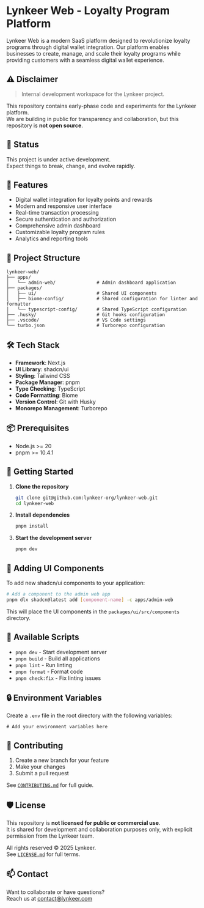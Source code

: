 # Lynkeer Web - Loyalty Program Platform

Lynkeer Web is a modern SaaS platform designed to revolutionize loyalty programs through digital wallet integration. Our platform enables businesses to create, manage, and scale their loyalty programs while providing customers with a seamless digital wallet experience.

## ⚠️ Disclaimer 
> Internal development workspace for the Lynkeer project.

This repository contains early-phase code and experiments for the Lynkeer platform.  
We are building in public for transparency and collaboration, but this repository is **not open source**.

## 🚧 Status

This project is under active development.  
Expect things to break, change, and evolve rapidly.

## 🚀 Features

- Digital wallet integration for loyalty points and rewards
- Modern and responsive user interface
- Real-time transaction processing
- Secure authentication and authorization
- Comprehensive admin dashboard
- Customizable loyalty program rules
- Analytics and reporting tools

## 📁 Project Structure

```
lynkeer-web/
├── apps/
│   └── admin-web/               # Admin dashboard application
├── packages/
│   ├── ui/                      # Shared UI components
│   ├── biome-config/            # Shared configuration for linter and formatter
│   └── typescript-config/       # Shared TypeScript configuration
├── .husky/                      # Git hooks configuration
├── .vscode/                     # VS Code settings
└── turbo.json                   # Turborepo configuration
```

## 🛠️ Tech Stack

- **Framework**: Next.js
- **UI Library**: shadcn/ui
- **Styling**: Tailwind CSS
- **Package Manager**: pnpm
- **Type Checking**: TypeScript
- **Code Formatting**: Biome
- **Version Control**: Git with Husky
- **Monorepo Management**: Turborepo

## 📦 Prerequisites

- Node.js >= 20
- pnpm >= 10.4.1

## 🚀 Getting Started

1. **Clone the repository**
   ```bash
   git clone git@github.com:lynkeer-org/lynkeer-web.git
   cd lynkeer-web
   ```

2. **Install dependencies**
   ```bash
   pnpm install
   ```

3. **Start the development server**
   ```bash
   pnpm dev
   ```

## 🎨 Adding UI Components

To add new shadcn/ui components to your application:

```bash
# Add a component to the admin web app
pnpm dlx shadcn@latest add [component-name] -c apps/admin-web
```

This will place the UI components in the `packages/ui/src/components` directory.

## 📝 Available Scripts

- `pnpm dev` - Start development server
- `pnpm build` - Build all applications
- `pnpm lint` - Run linting
- `pnpm format` - Format code
- `pnpm check:fix` - Fix linting issues

## 🔒 Environment Variables

Create a `.env` file in the root directory with the following variables:

```env
# Add your environment variables here
```

## 🤝 Contributing

1. Create a new branch for your feature
2. Make your changes
3. Submit a pull request

See [`CONTRIBUTING.md`](./CONTRIBUTING.md) for full guide.

## 🛡️ License

This repository is **not licensed for public or commercial use**.  
It is shared for development and collaboration purposes only, with explicit permission from the Lynkeer team.

All rights reserved © 2025 Lynkeer.  
See [`LICENSE.md`](./LICENSE.md) for full terms.

## 📫 Contact

Want to collaborate or have questions?  
Reach us at [contact@lynkeer.com](mailto:contact@lynkeer.com)
